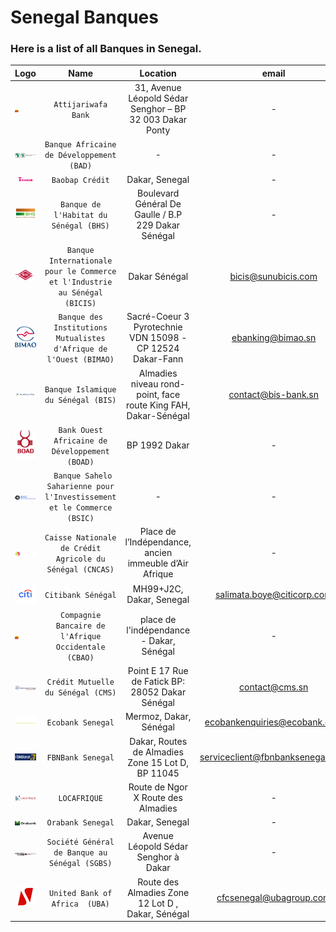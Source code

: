 # Senegal Banques
### Here is a list of all Banques in Senegal.

|               Logo               |                                    Name                                    |                            Location                            |              email               |                                        website                                        |            phone             |
|:--------------------------------:|:--------------------------------------------------------------------------:|:--------------------------------------------------------------:|:--------------------------------:|:-------------------------------------------------------------------------------------:|:----------------------------:|
|    ![img.png](assets/img.png)    |                            `Attijariwafa Bank`                             |    31, Avenue Léopold Sédar Senghor – BP 32 003 Dakar Ponty    |                -                 |                          https://www.attijariwafabank.com/fr                          | 221338899898 -  221338234857 |
|  ![img_1.png](assets/img_1.png)  |                 `Banque Africaine de Développement (BAD)`                  |                               -                                |                -                 |                                https://www.afdb.org/fr                                |              -               |
|  ![img.png](assets/img_16.png)   |                              `Baobap Crédit`                               |                         Dakar, Senegal                         |                -                 |                                https://baobab.com/sn/                                 |              -               |
|  ![img_2.png](assets/img_2.png)  |                   `Banque de l'Habitat du Sénégal (BHS)`                   |      Boulevard Général De Gaulle / B.P 229 Dakar Sénégal       |                -                 |                                  https://www.bhs.sn/                                  |         221338393333         |
|  ![img_3.png](assets/img_3.png)  | `Banque Internationale pour le Commerce et l'Industrie au Sénégal (BICIS)` |                         Dakar Sénégal                          |       bicis@sunubicis.com        |                                https://sunubicis.com/                                 |    338390390 - 338234721     |
|  ![img_4.png](assets/img_4.png)  |     `Banque des Institutions Mutualistes d'Afrique de l'Ouest (BIMAO)`     |   Sacré-Coeur 3 Pyrotechnie VDN 15098 - CP 12524 Dakar-Fann    |        ebanking@bimao.sn         |                       https://ebanking.bimao.sn/PortailWeb/#!/                        |         221338598218         |
|  ![img_5.png](assets/img_5.png)  |                    `Banque Islamique du Sénégal (BIS)`                     | Almadies niveau rond-point, face route King FAH, Dakar-Sénégal |       contact@bis-bank.sn        |                                 https://bis-bank.com/                                 | 221338496262 - 221338224948  |
|  ![img_6.png](assets/img_6.png)  |               `Bank Ouest Africaine de Développement (BOAD)`               |                         BP 1992 Dakar                          |                -                 |                                 https://www.boad.org/                                 |    338496240 - 338421667     |
|  ![img_7.png](assets/img_7.png)  |  ` Banque Sahelo Saharienne pour l'Investissement et le Commerce (BSIC)`   |                               -                                |                -                 |                               https://bsicbank.com/eng/                               |    338895858 - 338427105     |
|  ![img_8.png](assets/img_8.png)  |          `Caisse Nationale de Crédit Agricole du Sénégal (CNCAS)`          |     Place de l’Indépendance, ancien immeuble d’Air Afrique     |                -                 |                           https://www.labanqueagricole.sn/                            |    338393636 - 338212606     |
|  ![img_9.png](assets/img_9.png)  |                             `Citibank Sénégal`                             |                    MH99+J2C, Dakar, Senegal                    |    salimata.boye@citicorp.com    |                                 https://www.citi.com/                                 |    338491111 - 338238817     |
|    ![img.png](assets/img.png)    |            `Compagnie Bancaire de l'Afrique Occidentale (CBAO)`            |            place de l'indépendance - Dakar, Sénégal            |                -                 | https://www.attijariwafabank.com/en/international-subsidiaries/CBAO-S%C3%A9n%C3%A9gal |         221338496060         |
|  ![img.png](assets/img_17.png)   |                     `Crédit Mutuelle du Sénégal (CMS)`                     |       Point E 17 Rue de Fatick BP: 28052 Dakar Sénégal         |         contact@cms.sn           |                                 https://www.cms.sn/                                   |         221338694848         |
| ![img_10.png](assets/img_10.png) |                             `Ecobank Senegal`                              |                     Mermoz, Dakar, Sénégal                     |   ecobankenquiries@ecobank.com   |                      https://www.ecobank.com/sn/personal-banking                      |         221338492300         |
|  ![img.png](assets/img_13.png)   |                             `FBNBank Senegal`                              |       Dakar, Routes de Almadies Zone 15 Lot D, BP 11045        | serviceclient@fbnbanksenegal.com |                            https://www.fbnbanksenegal.com/                            |         221338598010         |
| ![img_1.png](assets/img_15.png)  |                                `LOCAFRIQUE`                                |               Route de Ngor X Route des Almadies               |                -                 |                            https://www.locafrique-sf.com/                             |         221338592760         |
|  ![img.png](assets/img_14.png)   |                             `Orabank Senegal`                              |                         Dakar, Senegal                         |                -                 |                      https://www.orabank.net/fr/filiale/senegal                       |              -               |
| ![img_11.png](assets/img_11.png) |               `Société Général de Banque au Sénégal (SGBS)`                |              Avenue Léopold Sédar Senghor à Dakar              |                -                 |                            https://societegenerale.sn/fr/                             | 221338395500 - 221338394242  |
| ![img_12.png](assets/img_12.png) |                       `United Bank of Africa  (UBA)`                       |       Route des Almadies Zone 12 Lot D , Dakar, Sénégal        |     cfcsenegal@ubagroup.com      |                              https://www.ubasenegal.com/                              | 221338595100 - 221338206010  |